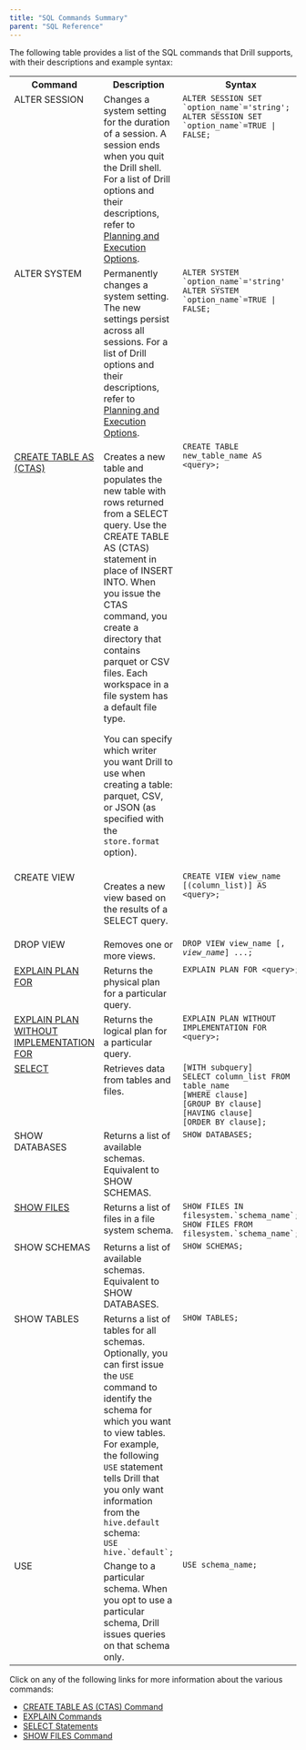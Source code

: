 ```yaml
---
title: "SQL Commands Summary"
parent: "SQL Reference"
---
```

The following table provides a list of the SQL commands that Drill supports,
with their descriptions and example syntax:

<div class="table-wrap"><table class="confluenceTable"><tbody><tr><th class="confluenceTh">Command</th><th class="confluenceTh">Description</th><th class="confluenceTh">Syntax</th></tr><tr><td valign="top" class="confluenceTd">ALTER SESSION</td><td valign="top" class="confluenceTd">Changes a system setting for the duration of a session. A session ends when you quit the Drill shell. For a list of Drill options and their descriptions, refer to <a href="https://cwiki.apache.org/confluence/display/DRILL/Planning+and+Execution+Options" rel="nofollow">Planning and Execution Options</a>.</td><td valign="top" class="confluenceTd"><code>ALTER SESSION SET `option_name`='string';<br />ALTER SESSION SET `option_name`=TRUE | FALSE;</code></td></tr><tr><td valign="top" class="confluenceTd">ALTER SYSTEM</td><td valign="top" class="confluenceTd">Permanently changes a system setting. The new settings persist across all sessions. For a list of Drill options and their descriptions, refer to <a href="https://cwiki.apache.org/confluence/display/DRILL/Planning+and+Execution+Options" rel="nofollow">Planning and Execution Options</a>.</td><td valign="top" class="confluenceTd"><code>ALTER SYSTEM `option_name`='string'<br />ALTER SYSTEM `option_name`=TRUE | FALSE;</code></td></tr><tr><td valign="top" class="confluenceTd"><p><a href="/confluence/display/DRILL/CREATE+TABLE+AS+%28CTAS%29+Command">CREATE TABLE AS<br />(CTAS)</a></p></td><td valign="top" class="confluenceTd"><p>Creates a new table and populates the new table with rows returned from a SELECT query. Use the CREATE TABLE AS (CTAS) statement in place of INSERT INTO. When you issue the CTAS command, you create a directory that contains parquet or CSV files. Each workspace in a file system has a default file type.</p><p>You can specify which writer you want Drill to use when creating a table: parquet, CSV, or JSON (as specified with <span style="line-height: 1.4285715;">the </span><code>store.format</code><span style="line-height: 1.4285715;"> option<span><span>).</span></span></span></p></td><td valign="top" class="confluenceTd"><code>CREATE TABLE new_table_name AS &lt;query&gt;;</code></td></tr><tr><td valign="top" colspan="1" class="confluenceTd">CREATE VIEW</td><td valign="top" colspan="1" class="confluenceTd"><p>Creates a new view based on the results of a SELECT query.</p></td><td valign="top" colspan="1" class="confluenceTd"><code>CREATE VIEW view_name [(column_list)] AS &lt;query&gt;;</code></td></tr><tr><td valign="top" colspan="1" class="confluenceTd">DROP VIEW</td><td valign="top" colspan="1" class="confluenceTd">Removes one or more views.</td><td valign="top" colspan="1" class="confluenceTd"><code>DROP VIEW view_name [, <em class="replaceable">view_name</em>] ...;     </code></td></tr><tr><td valign="top" colspan="1" class="confluenceTd"><a href="https://cwiki.apache.org/confluence/display/DRILL/EXPLAIN+Commands" rel="nofollow">EXPLAIN PLAN FOR</a></td><td valign="top" colspan="1" class="confluenceTd">Returns the physical plan for a particular query.</td><td valign="top" colspan="1" class="confluenceTd"><code>EXPLAIN PLAN FOR &lt;query&gt;;</code></td></tr><tr><td valign="top" colspan="1" class="confluenceTd"><a href="https://cwiki.apache.org/confluence/display/DRILL/EXPLAIN+Commands" rel="nofollow">EXPLAIN PLAN WITHOUT IMPLEMENTATION FOR</a></td><td valign="top" colspan="1" class="confluenceTd">Returns the logical plan for a particular query.</td><td valign="top" colspan="1" class="confluenceTd"><code>EXPLAIN PLAN WITHOUT IMPLEMENTATION FOR &lt;query&gt;;</code></td></tr><tr><td valign="top" colspan="1" class="confluenceTd"><a href="https://cwiki.apache.org/confluence/display/DRILL/SELECT+Statements" rel="nofollow">SELECT</a></td><td valign="top" colspan="1" class="confluenceTd">Retrieves data from tables and files.</td><td valign="top" colspan="1" class="confluenceTd"><code>[WITH subquery]<br />SELECT column_list FROM table_name <br />[WHERE clause]<br />[GROUP BY clause]<br />[HAVING clause]<br />[ORDER BY clause];</code></td></tr><tr><td valign="top" colspan="1" class="confluenceTd">SHOW DATABASES</td><td valign="top" colspan="1" class="confluenceTd">Returns a list of available schemas. Equivalent to SHOW SCHEMAS.</td><td valign="top" colspan="1" class="confluenceTd"><code>SHOW DATABASES;</code></td></tr><tr><td valign="top" colspan="1" class="confluenceTd"><a href="https://cwiki.apache.org/confluence/display/DRILL/SHOW+FILES+Command" rel="nofollow">SHOW FILES</a></td><td valign="top" colspan="1" class="confluenceTd">Returns a list of files in a file system schema.</td><td valign="top" colspan="1" class="confluenceTd"><code>SHOW FILES IN filesystem.`schema_name`;<br />SHOW FILES FROM filesystem.`schema_name`;</code></td></tr><tr><td valign="top" colspan="1" class="confluenceTd">SHOW SCHEMAS</td><td valign="top" colspan="1" class="confluenceTd">Returns a list of available schemas. Equivalent to SHOW DATABASES.</td><td valign="top" colspan="1" class="confluenceTd"><code>SHOW SCHEMAS;</code></td></tr><tr><td valign="top" colspan="1" class="confluenceTd">SHOW TABLES</td><td valign="top" colspan="1" class="confluenceTd">Returns a list of tables for all schemas. Optionally, you can first issue the <code>USE </code>command to identify the schema for which you want to view tables.<br />For example, the following <code>USE</code> statement tells Drill that you only want information from the <code>hive.default</code> schema:<br /><code>USE hive.`default`;</code></td><td valign="top" colspan="1" class="confluenceTd"><code>SHOW TABLES;</code></td></tr><tr><td valign="top" colspan="1" class="confluenceTd">USE</td><td valign="top" colspan="1" class="confluenceTd">Change to a particular schema. When you opt to use a particular schema, Drill issues queries on that schema only.</td><td valign="top" colspan="1" class="confluenceTd"><code>USE schema_name;</code></td></tr></tbody></table></div>  
  
Click on any of the following links for more information about the various
commands:

  * [CREATE TABLE AS (CTAS) Command](/confluence/display/DRILL/CREATE+TABLE+AS+%28CTAS%29+Command)
  * [EXPLAIN Commands](/confluence/display/DRILL/EXPLAIN+Commands)
  * [SELECT Statements](/confluence/display/DRILL/SELECT+Statements)
  * [SHOW FILES Command](/confluence/display/DRILL/SHOW+FILES+Command)